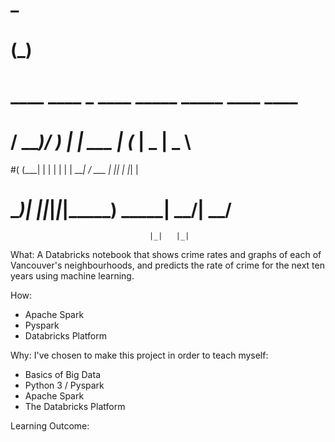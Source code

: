 #             _                                  
#            (_)                                 
#  ____  ____ _ ____  _____    _____ ____  ____  
# / ___)/ ___) |    \| ___ |  (____ |  _ \|  _ \ 
#( (___| |   | | | | | ____|  / ___ | |_| | |_| |
# \____)_|   |_|_|_|_|_____)  \_____|  __/|  __/ 
                                   |_|   |_|   
What:
A Databricks notebook that shows crime rates and graphs of each of Vancouver's neighbourhoods,
and predicts the rate of crime for the next ten years using machine learning.

How:
- Apache Spark
- Pyspark
- Databricks Platform

Why:
I've chosen to make this project in order to teach myself:
- Basics of Big Data
- Python 3 / Pyspark
- Apache Spark
- The Databricks Platform

Learning Outcome:

